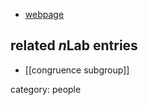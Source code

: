 

* [webpage](http://www.uncg.edu/mat/faculty/pauli/)

## related $n$Lab entries

* [[congruence subgroup]]

category: people